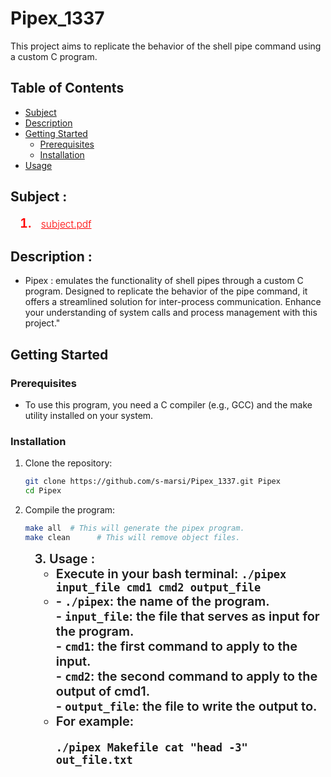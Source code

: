 # Pipex_1337 
This project aims to replicate the behavior of the shell pipe command using a custom C program. 

## Table of Contents
- [Subject](#subject)
- [Description](#description)
- [Getting Started](#getting-started)
  - [Prerequisites](#prerequisites)
  - [Installation](#installation)
- [Usage](#usage)

## Subject :
<ol style="margin-left: 15px;">
  <li style="font-size: 20px; font-weight: 600; color: red;">
     <a href="https://cdn.intra.42.fr/pdf/pdf/118145/en.subject.pdf" target="_blank" style="color: red; font-size: 15.5px; font-weight: 300; margin-left: 10px;"> subject.pdf </a>
  </li>
</ol>

## Description :
- Pipex : emulates the functionality of shell pipes through a custom C program. Designed to replicate the behavior of the pipe command, it offers a streamlined solution for inter-process communication. Enhance your understanding of system calls and process management with this project."

  
## Getting Started
### Prerequisites
- To use this program, you need a C compiler (e.g., GCC) and the make utility installed on your system.

### Installation
1. Clone the repository:
    ```bash
    git clone https://github.com/s-marsi/Pipex_1337.git Pipex
    cd Pipex
    ```
2. Compile the program:
    ```bash
    make all  # This will generate the pipex program.
    make clean      # This will remove object files.
    ```
<ul style="margin-left: 15px; list-style-type:none">
  <li style="font-size: 20px; font-weight: 600;">
    3. Usage :
    <ul>
      <li>Execute in your bash terminal: <code>./pipex input_file cmd1 cmd2 output_file</code></li>
      <li> 
        - <code>./pipex</code>: the name of the program. <br>
        - <code>input_file</code>: the file that serves as input for the program. <br>
        - <code>cmd1</code>: the first command to apply to the input. <br>
        - <code>cmd2</code>: the second command to apply to the output of cmd1. <br>
        - <code>output_file</code>: the file to write the output to. <br>
      </li>
      <li> For example: <br>
        <pre><code>./pipex Makefile cat "head -3" out_file.txt</code></pre>
      </li>
    </ul>
  </li>
</ul>


